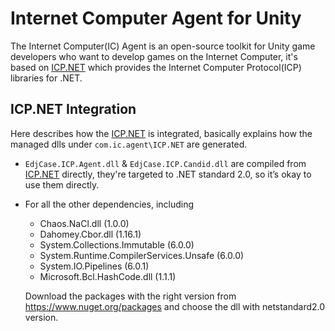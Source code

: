 # Internet Computer Agent for Unity

The Internet Computer(IC) Agent is an open-source toolkit for Unity game developers who want to develop games on the Internet Computer, it's based on [ICP.NET](https://github.com/edjCase/ICP.NET) which provides the Internet Computer Protocol(ICP) libraries for .NET.

## ICP.NET Integration
Here describes how the [ICP.NET](https://github.com/edjCase/ICP.NET) is integrated, basically explains how the managed dlls under `com.ic.agent\ICP.NET` are generated.

- `EdjCase.ICP.Agent.dll` & `EdjCase.ICP.Candid.dll` are compiled from [ICP.NET](https://github.com/edjCase/ICP.NET) directly, they're targeted to .NET standard 2.0, so it’s okay to use them directly.
- For all the other dependencies, including  
    - Chaos.NaCl.dll (1.0.0)  
    - Dahomey.Cbor.dll (1.16.1)  
    - System.Collections.Immutable (6.0.0)  
    - System.Runtime.CompilerServices.Unsafe (6.0.0)  
    - System.IO.Pipelines (6.0.1)  
    - Microsoft.Bcl.HashCode.dll (1.1.1)  

  Download the packages with the right version from https://www.nuget.org/packages and choose the dll with netstandard2.0 version.
